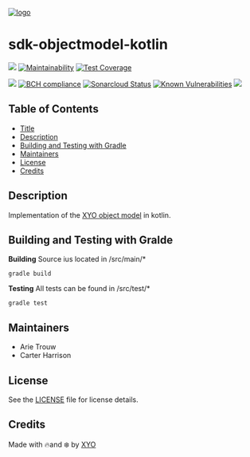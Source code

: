 [logo]: https://cdn.xy.company/img/brand/XYO_full_colored.png

[![logo]](https://xyo.network)

# sdk-objectmodel-kotlin

[![](https://travis-ci.org/XYOracleNetwork/sdk-objectmodel-kotlin.svg?branch=master)](https://travis-ci.org/XYOracleNetwork/sdk-objectmodel-kotlin)
[![Maintainability](https://api.codeclimate.com/v1/badges/0459771966b15aa5b54c/maintainability)](https://codeclimate.com/github/XYOracleNetwork/sdk-objectmodel-kotlin/maintainability) [![Test Coverage](https://api.codeclimate.com/v1/badges/0459771966b15aa5b54c/test_coverage)](https://codeclimate.com/github/XYOracleNetwork/sdk-objectmodel-kotlin/test_coverage) 

[![](https://jitpack.io/v/XYOracleNetwork/sdk-objectmodel-kotlin.svg)](https://jitpack.io/#XYOracleNetwork/sdk-objectmodel-kotlin) [![BCH compliance](https://bettercodehub.com/edge/badge/XYOracleNetwork/sdk-objectmodel-kotlin?branch=master)](https://bettercodehub.com/) [![Sonarcloud Status](https://sonarcloud.io/api/project_badges/measure?project=XYOracleNetwork_sdk-objectmodel-kotlin&metric=alert_status)](https://sonarcloud.io/dashboard?id=XYOracleNetwork_sdk-objectmodel-kotlin) [![Known Vulnerabilities](https://snyk.io/test/github/XYOracleNetwork/sdk-objectmodel-kotlin/badge.svg)](https://snyk.io/test/github/XYOracleNetwork/sdk-objectmodel-kotlin) [![](https://img.shields.io/gitter/room/XYOracleNetwork/Stardust.svg)](https://gitter.im/XYOracleNetwork/Dev) 

## Table of Contents

-   [Title](#sdk-bletcpbridge-swift)
-   [Description](#description)
-   [Building and Testing with Gradle](#building-and-testing-with-gradle)
-   [Maintainers](#maintainers)
-   [License](#license)
-   [Credits](#credits)


## Description

Implementation of the [XYO object model](https://github.com/XYOracleNetwork/spec-coreobjectmodel-tex/blob/new-scheme/tex/scheme.pdf) in kotlin.  

## Building and Testing with Gralde

**Building**
Source ius located in /src/main/*
```
gradle build
```

**Testing**
All tests can be found in /src/test/*
```
gradle test
```

## Maintainers

- Arie Trouw
- Carter Harrison

## License

See the [LICENSE](LICENSE) file for license details.

## Credits

Made with 🔥and ❄️ by [XYO](https://www.xyo.network)
